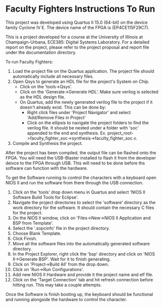 # Faculty Fighters Instructions To Run

This project was developed using Quartus II 15.0 (64-bit) on the device family Cyclone IV E. The device name of the FPGA is (EP4CE115F29C7).

This is a project developed for a course at the University of Illinois at Champaign-Urbana, ECE385: Digital Systems Laboratory. For a detailed report on the project, please refer to the project proposal and report file under the documentation directory.

To run Faculty Fighters:
1. Load the project file on the Quartus application. The project file should automatically include all necessary files.
2. Open Qsys to generate an HDL file for the project's System on Chip.
   - Click on the 'tools->Qsys'.
   - Click on the 'Generate->Generate HDL'. Make sure verilog is selected as the HDL design file.
   - On Quartus, add the newly generated verilog file to the project if it doesn't already exist. This can be done by:
     - Right click files under 'Project Navigator' and select 'Add/Remove Files in Project'
     - Click on the ellipsis to navigate the project folders to find the verilog file. It should be nested under a folder with 'soc' appended to the end and synthesis. Ex. project_root->faculty_fighter_soc->synthesis->faculty_fighter_soc.v.
3. Compile and Synthesis the project.

After the project has been compiled, the output file can be flashed onto the FPGA. You will need the USB-Blaster installed to flash it from the developer deivce to the FPGA through USB. This will need to be done before ths software can function with the hardware.

To get the Software running to control the characters with a keyboard open NIOS II and run the software from there through the USB connection.
1. Click on the 'tools' drop down menu in Quartus and select 'NIOS II Software Build Tools for Eclipse'.
2. Navigate the project directories to select the 'software' directory as the work directory for the software. It should contain the necessary C files for the project.
3. On the NIOS II window, click on 'Files->New->NIOS II Application and BSP from Template'.
4. Select the '.sopcinfo' file in the project directory.
5. Choose Blank Template.
6. Click Finish.
7. Move all the software files into the automatically generated software directory.
8. In the Project Explorer, right click the 'bsp' directory and click on 'NIOS II->Generate BSP'. Wait for it to finish generating.
9. Click on 'Project->Build All' from the drop down.
10. Click on 'Run->Run Configurations'.
11. Add new NIOS II Hardware and provide it the project name and elf file.
12. Click on the 'Target Connection' tab and hit refresh connection before hitting run. This may take a couple attempts.

Once the Software is finish booting up, the keyboard should be functional and running alongside the hardware to control the character.
